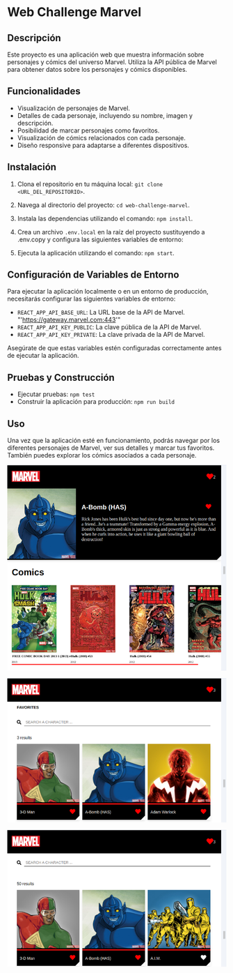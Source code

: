 # Web Challenge Marvel

## Descripción
Este proyecto es una aplicación web que muestra información sobre personajes y cómics del universo Marvel. Utiliza la API pública de Marvel para obtener datos sobre los personajes y cómics disponibles.

## Funcionalidades
- Visualización de personajes de Marvel.
- Detalles de cada personaje, incluyendo su nombre, imagen y descripción.
- Posibilidad de marcar personajes como favoritos.
- Visualización de cómics relacionados con cada personaje.
- Diseño responsive para adaptarse a diferentes dispositivos.

## Instalación
1. Clona el repositorio en tu máquina local: `git clone <URL_DEL_REPOSITORIO>`.
2. Navega al directorio del proyecto: `cd web-challenge-marvel`.
3. Instala las dependencias utilizando el comando: `npm install`.
4. Crea un archivo `.env.local` en la raíz del proyecto sustituyendo a .env.copy y configura las siguientes variables de entorno:

5. Ejecuta la aplicación utilizando el comando: `npm start`.

## Configuración de Variables de Entorno

Para ejecutar la aplicación localmente o en un entorno de producción, necesitarás configurar las siguientes variables de entorno:

- `REACT_APP_API_BASE_URL`: La URL base de la API de Marvel. "'https://gateway.marvel.com:443'"
- `REACT_APP_API_KEY_PUBLIC`: La clave pública de la API de Marvel.
- `REACT_APP_API_KEY_PRIVATE`: La clave privada de la API de Marvel.

Asegúrate de que estas variables estén configuradas correctamente antes de ejecutar la aplicación.

## Pruebas y Construcción
- Ejecutar pruebas: `npm test`
- Construir la aplicación para producción: `npm run build`


## Uso
Una vez que la aplicación esté en funcionamiento, podrás navegar por los diferentes personajes de Marvel, ver sus detalles y marcar tus favoritos. También puedes explorar los cómics asociados a cada personaje.


![Descripción de la imagen](./src/img/Captura1.png)

![Descripción de la imagen](./src/img/Captura2.png)

![Descripción de la imagen](./src/img/Captura3.png)
